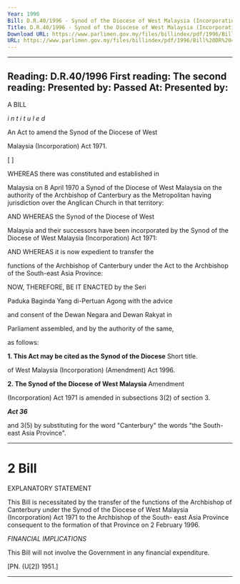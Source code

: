 ```yaml
---
Year: 1996
Bill: D.R.40/1996 - Synod of the Diocese of West Malaysia (Incorporation) (Amendment) Bill 1996 (Passed)
Title: D.R.40/1996 - Synod of the Diocese of West Malaysia (Incorporation) (Amendment) Bill 1996 (Passed)
Download URL: https://www.parlimen.gov.my/files/billindex/pdf/1996/Bill%20DR%2040.pdf
URL: https://www.parlimen.gov.my/files/billindex/pdf/1996/Bill%20DR%2040.pdf
---
```

---
Reading:
D.R.40/1996
First reading:
The second reading:
Presented by:
Passed At:
Presented by:
---

A BILL

_i n t i t u l e d_

An Act to amend the Synod of the Diocese of West

Malaysia (Incorporation) Act 1971.

[ ]

WHEREAS there was constituted and established in

Malaysia on 8 April 1970 a Synod of the Diocese of
West Malaysia on the authority of the Archbishop of
Canterbury as the Metropolitan having jurisdiction over
the Anglican Church in that territory:

AND WHEREAS the Synod of the Diocese of West

Malaysia and their successors have been incorporated
by the Synod of the Diocese of West Malaysia
(Incorporation) Act 1971:

AND WHEREAS it is now expedient to transfer the

functions of the Archbishop of Canterbury under the
Act to the Archbishop of the South-east Asia Province:

NOW, THEREFORE, BE IT ENACTED by the Seri

Paduka Baginda Yang di-Pertuan Agong with the advice

and consent of the Dewan Negara and Dewan Rakyat in

Parliament assembled, and by the authority of the same,

as follows:

**1. This Act may be cited as the Synod of the Diocese** Short title.

of West Malaysia (Incorporation) (Amendment) Act 1996.

**2. The Synod of the Diocese of West Malaysia** Amendment

(Incorporation) Act 1971 is amended in subsections 3(2) of section 3.

**_Act 36_**

and 3(5) by substituting for the word "Canterbury" the
words "the South-east Asia Province".


-----

# 2 Bill

EXPLANATORY STATEMENT

This Bill is necessitated by the transfer of the functions of the
Archbishop of Canterbury under the Synod of the Diocese of West
Malaysia (Incorporation) Act 1971 to the Archbishop of the South-
east Asia Province consequent to the formation of that Province on
2 February 1996.

_FINANCIAL_ _IMPLICATIONS_

This Bill will not involve the Government in any financial expenditure.

[PN. (U[2]) 1951.]


-----

